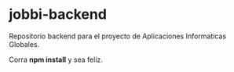 # jobbi-backend
Repositorio backend para el proyecto de Aplicaciones Informaticas Globales.

Corra **npm install** y sea feliz.
